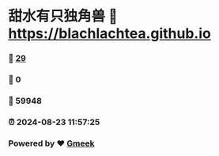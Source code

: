 # 甜水有只独角兽 :link: https://blachlachtea.github.io 
### :page_facing_up: [29](https://blachlachtea.github.io/tag.html) 
### :speech_balloon: 0 
### :hibiscus: 59948 
### :alarm_clock: 2024-08-23 11:57:25 
### Powered by :heart: [Gmeek](https://github.com/Meekdai/Gmeek)
